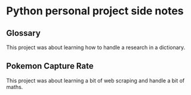 # Python personal project side notes

## Glossary

This project was about learning how to handle a research in a dictionary.

## Pokemon Capture Rate

This project was about learning a bit of web scraping and handle a bit of maths.